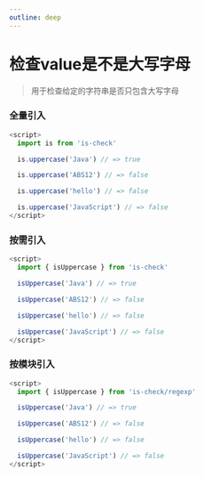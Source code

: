 ```yaml
---
outline: deep
---
```


# 检查value是不是大写字母

> 用于检查给定的字符串是否只包含大写字母

### 全量引入
```javascript
<script>
  import is from 'is-check'

  is.uppercase('Java') // => true

  is.uppercase('ABS12') // => false

  is.uppercase('hello') // => false

  is.uppercase('JavaScript') // => false
</script>
````
### 按需引入
```javascript
<script>
  import { isUppercase } from 'is-check'

  isUppercase('Java') // => true

  isUppercase('ABS12') // => false

  isUppercase('hello') // => false

  isUppercase('JavaScript') // => false
</script>
````
### 按模块引入
```javascript
<script>
  import { isUppercase } from 'is-check/regexp'

  isUppercase('Java') // => true

  isUppercase('ABS12') // => false

  isUppercase('hello') // => false

  isUppercase('JavaScript') // => false
</script>
````


